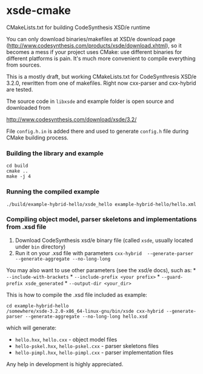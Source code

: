 xsde-cmake
==========

CMakeLists.txt for building CodeSynthesis XSD/e runtime


You can only download binaries/makefiles at XSD/e download page (http://www.codesynthesis.com/products/xsde/download.xhtml), so it becomes a mess if your project uses CMake: use different binaries for different platforms is pain. It's much more convenient to compile everything from sources. 

This is a mostly draft, but working CMakeLists.txt for CodeSynthresis XSD/e 3.2.0, rewritten from one of makefiles. Right now cxx-parser and cxx-hybrid are tested. 

The source code in `libxsde` and example folder is open source and downloaded from 

http://www.codesynthesis.com/download/xsde/3.2/ 

File `config.h.in` is added there and used to generate `config.h` file during CMake building process.

### Building the library and example

    cd build
    cmake ..
    make -j 4
    
### Running the compiled example
    ./build/example-hybrid-hello/xsde_hello example-hybrid-hello/hello.xml
    
### Compiling object model, parser skeletons and implementations from .xsd file
   1. Download CodeSynthesis xsd/e binary file (called `xsde`, usually located under `bin` directory)
   2. Run it on your .xsd file with parameters `cxx-hybrid  --generate-parser --generate-aggregate --no-long-long`
   
   You may also want to use other parameters (see the xsd/e docs), such as:
     * `--include-with-brackets`
     * `--include-prefix <your prefix>`
     * `--guard-prefix xsde_generated`
     * `--output-dir <your_dir>`
  
This is how to compile the .xsd file included as example:
   
    cd example-hybrid-hello
    /somewhere/xsde-3.2.0-x86_64-linux-gnu/bin/xsde cxx-hybrid --generate-parser --generate-aggregate --no-long-long hello.xsd

which will generate:

* `hello.hxx`, `hello.cxx` - object model files
* `hello-pskel.hxx`, `hello-pskel.cxx` - parser skeletons files
* `hello-pimpl.hxx`, `hello-pimpl.cxx` - parser implementation files
    

Any help in development is highly appreciated.
    
